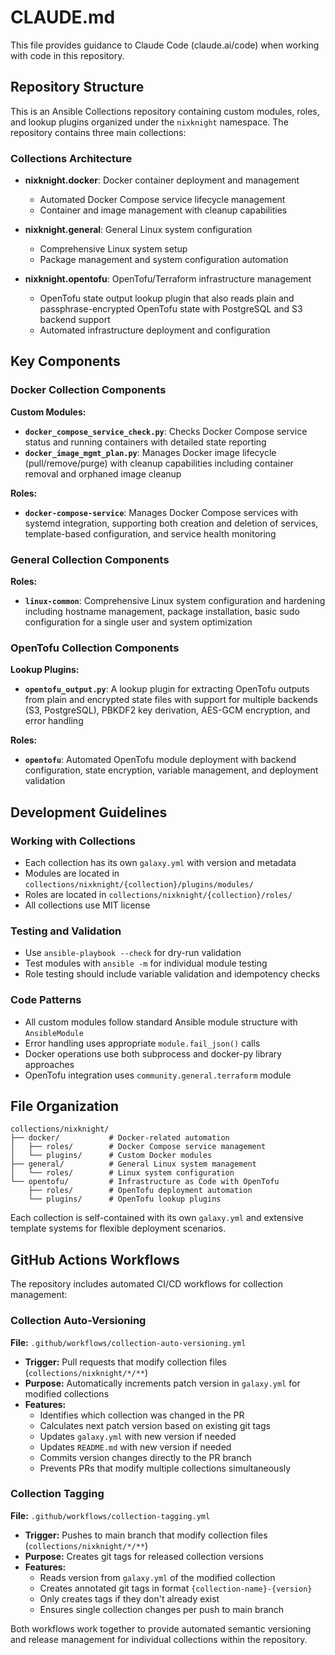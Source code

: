 # CLAUDE.md

This file provides guidance to Claude Code (claude.ai/code) when working with code in this repository.

## Repository Structure

This is an Ansible Collections repository containing custom modules, roles, and lookup plugins organized under the `nixknight` namespace. The repository contains three main collections:

### Collections Architecture

- **nixknight.docker**: Docker container deployment and management
  - Automated Docker Compose service lifecycle management
  - Container and image management with cleanup capabilities

- **nixknight.general**: General Linux system configuration
  - Comprehensive Linux system setup
  - Package management and system configuration automation

- **nixknight.opentofu**: OpenTofu/Terraform infrastructure management
  - OpenTofu state output lookup plugin that also reads plain and passphrase-encrypted OpenTofu state with PostgreSQL and S3 backend support
  - Automated infrastructure deployment and configuration

## Key Components

### Docker Collection Components

**Custom Modules:**
- **`docker_compose_service_check.py`**: Checks Docker Compose service status and running containers with detailed state reporting
- **`docker_image_mgmt_plan.py`**: Manages Docker image lifecycle (pull/remove/purge) with cleanup capabilities including container removal and orphaned image cleanup

**Roles:**
- **`docker-compose-service`**: Manages Docker Compose services with systemd integration, supporting both creation and deletion of services, template-based configuration, and service health monitoring

### General Collection Components

**Roles:**
- **`linux-common`**: Comprehensive Linux system configuration and hardening including hostname management, package installation, basic sudo configuration for a single user and system optimization

### OpenTofu Collection Components

**Lookup Plugins:**
- **`opentofu_output.py`**: A lookup plugin for extracting OpenTofu outputs from plain and encrypted state files with support for multiple backends (S3, PostgreSQL), PBKDF2 key derivation, AES-GCM encryption, and error handling

**Roles:**
- **`opentofu`**: Automated OpenTofu module deployment with backend configuration, state encryption, variable management, and deployment validation

## Development Guidelines

### Working with Collections
- Each collection has its own `galaxy.yml` with version and metadata
- Modules are located in `collections/nixknight/{collection}/plugins/modules/`
- Roles are located in `collections/nixknight/{collection}/roles/`
- All collections use MIT license

### Testing and Validation
- Use `ansible-playbook --check` for dry-run validation
- Test modules with `ansible -m` for individual module testing
- Role testing should include variable validation and idempotency checks

### Code Patterns
- All custom modules follow standard Ansible module structure with `AnsibleModule`
- Error handling uses appropriate `module.fail_json()` calls
- Docker operations use both subprocess and docker-py library approaches
- OpenTofu integration uses `community.general.terraform` module

## File Organization
```
collections/nixknight/
├── docker/           # Docker-related automation
│   ├── roles/        # Docker Compose service management
│   └── plugins/      # Custom Docker modules
├── general/          # General Linux system management
│   └── roles/        # Linux system configuration
└── opentofu/         # Infrastructure as Code with OpenTofu
    ├── roles/        # OpenTofu deployment automation
    └── plugins/      # OpenTofu lookup plugins
```

Each collection is self-contained with its own `galaxy.yml` and extensive template systems for flexible deployment scenarios.

## GitHub Actions Workflows

The repository includes automated CI/CD workflows for collection management:

### Collection Auto-Versioning
**File:** `.github/workflows/collection-auto-versioning.yml`
- **Trigger:** Pull requests that modify collection files (`collections/nixknight/*/**`)
- **Purpose:** Automatically increments patch version in `galaxy.yml` for modified collections
- **Features:**
  - Identifies which collection was changed in the PR
  - Calculates next patch version based on existing git tags
  - Updates `galaxy.yml` with new version if needed
  - Updates `README.md` with new version if needed
  - Commits version changes directly to the PR branch
  - Prevents PRs that modify multiple collections simultaneously

### Collection Tagging
**File:** `.github/workflows/collection-tagging.yml`
- **Trigger:** Pushes to main branch that modify collection files (`collections/nixknight/*/**`)
- **Purpose:** Creates git tags for released collection versions
- **Features:**
  - Reads version from `galaxy.yml` of the modified collection
  - Creates annotated git tags in format `{collection-name}-{version}`
  - Only creates tags if they don't already exist
  - Ensures single collection changes per push to main branch

Both workflows work together to provide automated semantic versioning and release management for individual collections within the repository.
